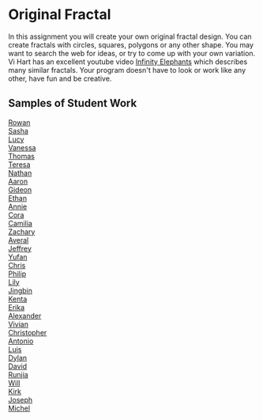 Original Fractal
===============

In this assignment you will create your own original fractal design. You can create  fractals with circles, squares, polygons or any other shape. You may want to search the web for ideas, or try to come up with your own variation. Vi Hart has an excellent youtube video [Infinity Elephants](https://www.youtube.com/watch?v=DK5Z709J2eo) which describes many similar fractals. Your program doesn't have to look or work like any other, have fun and be creative.

Samples of Student Work
-----------------------
[Rowan](http://rocassius.github.io/OriginalFractal/)   
[Sasha](http://sashagonzalez.github.io/OriginalFractal/)   
[Lucy](http://luchen825.github.io/OriginalFractal/)  
[Vanessa](http://vansee7.github.io/OriginalFractal/)  
[Thomas](http://tomikam.github.io/OriginalFractal/)   
[Teresa](http://teresamibarra.me/OriginalFractal/)   
[Nathan](http://naguan.github.io/OriginalFractal/)   
[Aaron](http://aaronchowapcs.github.io/OriginalFractal/)   
[Gideon](http://giteon.github.io/OriginalFractal/)   
[Ethan](http://emdarcher.github.io/OriginalFractal/)   
[Annie](http://anxie.github.io/OriginalFractal/)  
[Cora](http://coramonokandilos.github.io/OriginalFractal/)  
[Camilia](http://cakacimi.github.io/OriginalFractal/)  
[Zachary](http://zachooz.github.io/OriginalFractal/)  
[Averal](http://avekan33.github.io/OriginalFractal/)  
[Jeffrey](http://jeffreyyin1.github.io/OriginalFractal/)   
[Yufan](http://yuxu1.github.io/OriginalFractal/)  
[Chris](http://fuzionllf.github.io/OriginalFractal/)   
[Philip](http://philiphuang2.github.io/OriginalFractal/)   
[Lily](http://magicallilicorn.github.io/OriginalFractal/)   
[Jingbin](http://ben441318936.github.io/OriginalFractal/)  
[Kenta](http://redtorch.github.io/OriginalFractal/)   
[Erika](http://bekutaa.github.io/OriginalFractal/)  
[Alexander](http://alkharag.github.io/OriginalFractal/)  
[Vivian](http://vivianlam.github.io/OriginalFractal/)  
[Christopher](http://chrisma1.github.io/OriginalFractal/)  
[Antonio](http://adcarmona.github.io/OriginalFractal/)  
[Luis](http://lmaragon.github.io/OriginalFractal/)  
[Dylan](http://darkrune.github.io/OriginalFractal/)  
[David](http://inthehat.github.io/OriginalFractal/)   
[Runjia](http://runjia.github.io/OriginalFractal/)   
[Will](http://wifuchs.github.io/OriginalFractal/)   
[Kirk](http://lubaruja.github.io/OriginalFractal/)   
[Joseph](http://mooseph1.github.io/OriginalFractal/)   
[Michel](http://limichel.github.io/OriginalFractal/)   
